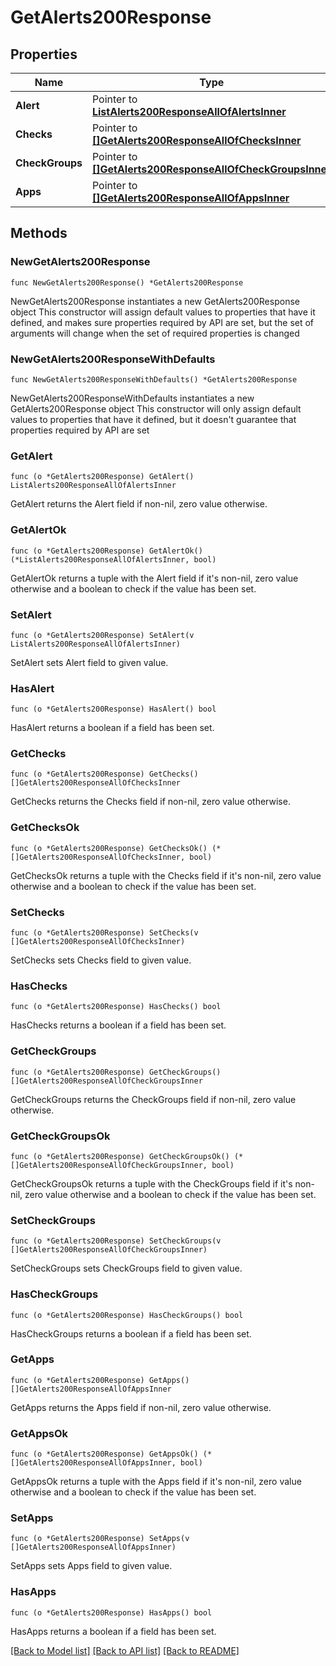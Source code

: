 # GetAlerts200Response

## Properties

Name | Type | Description | Notes
------------ | ------------- | ------------- | -------------
**Alert** | Pointer to [**ListAlerts200ResponseAllOfAlertsInner**](ListAlerts200ResponseAllOfAlertsInner.md) |  | [optional] 
**Checks** | Pointer to [**[]GetAlerts200ResponseAllOfChecksInner**](GetAlerts200ResponseAllOfChecksInner.md) |  | [optional] 
**CheckGroups** | Pointer to [**[]GetAlerts200ResponseAllOfCheckGroupsInner**](GetAlerts200ResponseAllOfCheckGroupsInner.md) |  | [optional] 
**Apps** | Pointer to [**[]GetAlerts200ResponseAllOfAppsInner**](GetAlerts200ResponseAllOfAppsInner.md) |  | [optional] 

## Methods

### NewGetAlerts200Response

`func NewGetAlerts200Response() *GetAlerts200Response`

NewGetAlerts200Response instantiates a new GetAlerts200Response object
This constructor will assign default values to properties that have it defined,
and makes sure properties required by API are set, but the set of arguments
will change when the set of required properties is changed

### NewGetAlerts200ResponseWithDefaults

`func NewGetAlerts200ResponseWithDefaults() *GetAlerts200Response`

NewGetAlerts200ResponseWithDefaults instantiates a new GetAlerts200Response object
This constructor will only assign default values to properties that have it defined,
but it doesn't guarantee that properties required by API are set

### GetAlert

`func (o *GetAlerts200Response) GetAlert() ListAlerts200ResponseAllOfAlertsInner`

GetAlert returns the Alert field if non-nil, zero value otherwise.

### GetAlertOk

`func (o *GetAlerts200Response) GetAlertOk() (*ListAlerts200ResponseAllOfAlertsInner, bool)`

GetAlertOk returns a tuple with the Alert field if it's non-nil, zero value otherwise
and a boolean to check if the value has been set.

### SetAlert

`func (o *GetAlerts200Response) SetAlert(v ListAlerts200ResponseAllOfAlertsInner)`

SetAlert sets Alert field to given value.

### HasAlert

`func (o *GetAlerts200Response) HasAlert() bool`

HasAlert returns a boolean if a field has been set.

### GetChecks

`func (o *GetAlerts200Response) GetChecks() []GetAlerts200ResponseAllOfChecksInner`

GetChecks returns the Checks field if non-nil, zero value otherwise.

### GetChecksOk

`func (o *GetAlerts200Response) GetChecksOk() (*[]GetAlerts200ResponseAllOfChecksInner, bool)`

GetChecksOk returns a tuple with the Checks field if it's non-nil, zero value otherwise
and a boolean to check if the value has been set.

### SetChecks

`func (o *GetAlerts200Response) SetChecks(v []GetAlerts200ResponseAllOfChecksInner)`

SetChecks sets Checks field to given value.

### HasChecks

`func (o *GetAlerts200Response) HasChecks() bool`

HasChecks returns a boolean if a field has been set.

### GetCheckGroups

`func (o *GetAlerts200Response) GetCheckGroups() []GetAlerts200ResponseAllOfCheckGroupsInner`

GetCheckGroups returns the CheckGroups field if non-nil, zero value otherwise.

### GetCheckGroupsOk

`func (o *GetAlerts200Response) GetCheckGroupsOk() (*[]GetAlerts200ResponseAllOfCheckGroupsInner, bool)`

GetCheckGroupsOk returns a tuple with the CheckGroups field if it's non-nil, zero value otherwise
and a boolean to check if the value has been set.

### SetCheckGroups

`func (o *GetAlerts200Response) SetCheckGroups(v []GetAlerts200ResponseAllOfCheckGroupsInner)`

SetCheckGroups sets CheckGroups field to given value.

### HasCheckGroups

`func (o *GetAlerts200Response) HasCheckGroups() bool`

HasCheckGroups returns a boolean if a field has been set.

### GetApps

`func (o *GetAlerts200Response) GetApps() []GetAlerts200ResponseAllOfAppsInner`

GetApps returns the Apps field if non-nil, zero value otherwise.

### GetAppsOk

`func (o *GetAlerts200Response) GetAppsOk() (*[]GetAlerts200ResponseAllOfAppsInner, bool)`

GetAppsOk returns a tuple with the Apps field if it's non-nil, zero value otherwise
and a boolean to check if the value has been set.

### SetApps

`func (o *GetAlerts200Response) SetApps(v []GetAlerts200ResponseAllOfAppsInner)`

SetApps sets Apps field to given value.

### HasApps

`func (o *GetAlerts200Response) HasApps() bool`

HasApps returns a boolean if a field has been set.


[[Back to Model list]](../README.md#documentation-for-models) [[Back to API list]](../README.md#documentation-for-api-endpoints) [[Back to README]](../README.md)



